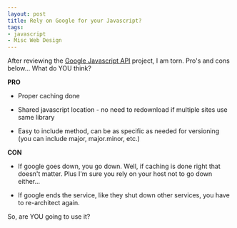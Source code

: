 ```yaml
---
layout: post
title: Rely on Google for your Javascript?
tags:
- javascript
- Misc Web Design
---
```


After reviewing the [Google Javascript API](http://code.google.com/apis/ajaxlibs/) project, I am torn.  Pro's and cons below... What do YOU think?

**PRO**

  * Proper caching done

  * Shared javascript location - no need to redownload if multiple sites use same library

  * Easy to include method, can be as specific as needed for versioning (you can include major, major.minor, etc.)

**CON**

  * If google goes down, you go down.  Well, if caching is done right that doesn't matter. Plus I'm sure you rely on your host not to go down either...

  * If google ends the service, like they shut down other services, you have to re-architect again.

So, are YOU going to use it?
